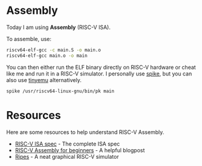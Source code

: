 # Assembly

Today I am using **Assembly** (RISC-V ISA).

To assemble, use:

```bash
riscv64-elf-gcc -c main.S -o main.o
riscv64-elf-gcc main.o -o main
```

You can then either run the ELF binary directly on RISC-V hardware or cheat like me and run it in a RISC-V simulator.
I personally use [spike](https://github.com/riscv-software-src/riscv-isa-sim), but you can also use [tinyemu](https://bellard.org/tinyemu/) alternatively.

```bash
spike /usr/riscv64-linux-gnu/bin/pk main
```

# Resources

Here are some resources to help understand RISC-V Assembly.

- [RISC-V ISA spec](https://github.com/riscv/riscv-isa-manual/releases/download/Ratified-IMAFDQC/riscv-spec-20191213.pdf) - The complete ISA spec
- [RISC-V Assembly for beginners](https://medium.com/swlh/risc-v-assembly-for-beginners-387c6cd02c49) - A helpful blogpost
- [Ripes](https://github.com/mortbopet/Ripes) - A neat graphical RISC-V simulator
